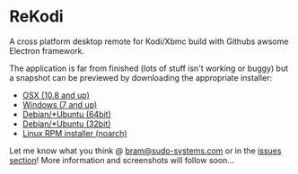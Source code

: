 # ReKodi
A cross platform desktop remote for Kodi/Xbmc build with Githubs awsome Electron framework.

The application is far from finished (lots of stuff isn't working or buggy) but a snapshot can be previewed by downloading the appropriate installer: 

* [OSX (10.8 and up)](https://github.com/sudo-systems/rekodi/raw/master/builds/osx/rekodi.dmg)
* [Windows (7 and up)](https://github.com/sudo-systems/rekodi/raw/master/builds/win/rekodi%20Setup.exe)
* [Debian/*Ubuntu (64bit)](https://github.com/sudo-systems/rekodi/raw/master/builds/linux/rekodi_0.1.0_amd64.deb)
* [Debian/*Ubuntu (32bit)](https://github.com/sudo-systems/rekodi/raw/master/builds/linux/rekodi_0.1.0_i386.deb)
* [Linux RPM installer (noarch)](https://github.com/sudo-systems/rekodi/blob/master/builds/linux/rekodi-0.1.0-1.noarch.rpm)

Let me know what you think @ bram@sudo-systems.com or in the [issues section](https://github.com/sudo-systems/rekodi/issues)!
More information and screenshots will follow soon...

